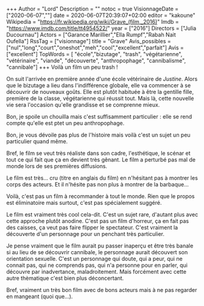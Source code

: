 +++
Author = "Lord"
Description = ""
notoc = true
VisionnageDate = ["2020-06-07",""]
date = 2020-06-07T20:39:07+02:00
editor = "kakoune"
Wikipedia = "https://fr.wikipedia.org/wiki/Grave_(film,_2016)"
Imdb = "https://www.imdb.com/title/tt4954522/"
year = ["2016"]
Directors = ["Julia Ducournau"]
Actors = ["Garance Marillier","Ella Rumpf","Rabah Nait Oufella"]
RssTag = ["visionnage"]
title = "Grave"
Avis_possibles = ["nul","long","court","oneshot","meh","cool","excellent","parfait"]
Avis = ["excellent"] 
TopWords = [ "école","bizutage", "trash", "végétarienne", "vétérinaire", "viande", "découverte", "anthropophage", "cannibalisme", "cannibale"]
+++
Voilà un film un peu trash !

On suit l'arrivée en première année d'une école vétérinaire de *Justine*.
Alors que le bizutage a lieu dans l'indifférence globale, elle va commencer à se découvrir de nouveaux goûts.
Elle est plutôt habituée à être la gentille fille, première de la classe, végétarienne qui réussit tout.
Mais là, cette nouvelle vie sera l'occasion qu'elle grandisse et se comprenne mieux.

Bon, je spoile un chouilla mais c'est suffisamment particulier : elle se rend compte qu'elle est ptet un peu anthropophage.

Bon, je vous dévoile pas plus de l'histoire mais voilà c'est un sujet un peu particulier quand même.

Bref, le film se veut très réaliste dans son cadre, l'esthétique, le scénar et tout ce qui fait que ça en devient très gênant.
Le film a perturbé pas mal de monde lors de ses premières diffusions.

Le film est très… cru (titre en anglais du film) en n'hésitant pas à montrer les corps des acteurs.
Et il n'hésite pas non plus à montrer de la barbaque…

Voilà, c'est pas un film à recommander à tout le monde.
Rien que le propos est éliminatoire mais surtout, c'est pas spécialement suggéré.

Le film est vraiment très cool cela-dit.
C'est un sujet rare, d'autant plus avec cette approche plutôt anodine.
C'est pas un film d'horreur, ça en fait pas des caisses, ça veut pas faire flipper le spectateur.
C'est vraiment la découverte d'un personnage pour un penchant très particulier.

Je pense vraiment que le film aurait pu passer inaperçu et être très banale si au lieu de se découvrir cannibale, le personnage aurait découvert son orientation sexuelle.
C'est un personnage qui doute, qui a peur, qui ne connait pas, qui ne comprends pas, qui n'a personne pour en parler, qui découvre par inadvertance, maladroitement.
Mais forcément avec cette autre thèmatique c'est bien plus déconcertant.

Bref, vraiment un très bon film avec de bons acteurs mais à ne pas regarder en mangeant (quoi que…).
